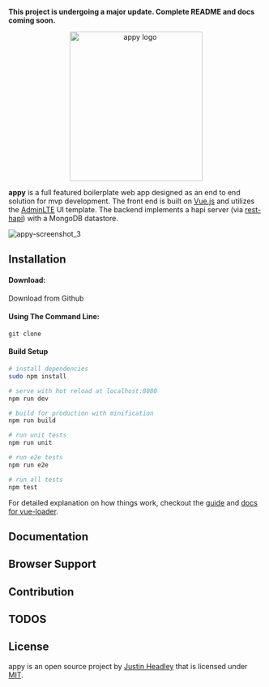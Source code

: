 **This project is undergoing a major update. Complete README and docs coming soon.**

<p align="center"><a href="https://appyapp.io" target="_blank" rel="noopener noreferrer"><img width="262" height="295" src="https://user-images.githubusercontent.com/12631935/39099920-eaab3d3e-4636-11e8-9955-b53be05e1c13.png" alt="appy logo"></a></p>

**appy** is a full featured boilerplate web app designed as an end to end solution for mvp development. The front end is built on [Vue.js](https://vuejs.org) and utilizes the [AdminLTE](https://almsaeedstudio.com) UI template. The backend implements a hapi server (via [rest-hapi](https://github.com/JKHeadley/rest-hapi)) with a MongoDB datastore. 

![appy-screenshot_3](https://user-images.githubusercontent.com/12631935/39100444-944b8242-463f-11e8-8972-59ab9ceea6a4.png)

Installation
------------


#### Download:

Download from Github

#### Using The Command Line:

```
git clone 
```


#### Build Setup

``` bash
# install dependencies
sudo npm install

# serve with hot reload at localhost:8080
npm run dev

# build for production with minification
npm run build

# run unit tests
npm run unit

# run e2e tests
npm run e2e

# run all tests
npm test
```

For detailed explanation on how things work, checkout the [guide](https://github.com/vuejs-templates/webpack#vue-webpack-boilerplate) and [docs for vue-loader](http://vuejs.github.io/vue-loader).


Documentation
-------------


Browser Support
---------------


Contribution
------------


TODOS
-------

License
-------
appy is an open source project by [Justin Headley](http://justinheadley.com) that is licensed under [MIT](http://opensource.org/licenses/MIT).


